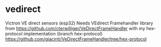 # vedirect
Victron VE direct sensors (esp32)
Needs VEdirect Framehandler library from https://github.com/cterwilliger/VeDirectFrameHandler with my hex-protocol implementation (branch hex-protocol) https://github.com/giacinti/VeDirectFrameHandler/tree/hex-protocol
